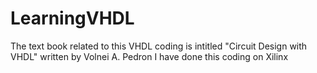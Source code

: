 # LearningVHDL
The text book related to this VHDL coding is intitled "Circuit Design with VHDL" written by Volnei A. Pedron
I have done this coding on Xilinx 
